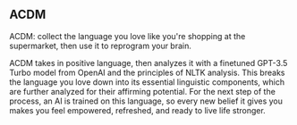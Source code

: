 ## ACDM

ACDM: collect the language you love like you're shopping at the supermarket, then use it to reprogram your brain.

ACDM takes in positive language, then analyzes it with a finetuned GPT-3.5 Turbo model from OpenAI and the principles of NLTK analysis. This breaks the language you love down into its essential linguistic components, which are further analyzed for their affirming potential. For the next step of the process, an AI is trained on this language, so every new belief it gives you makes you feel empowered, refreshed, and ready to live life stronger.
